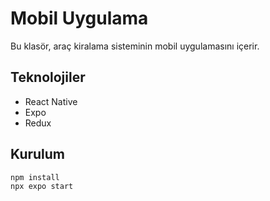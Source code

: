 # Mobil Uygulama

Bu klasör, araç kiralama sisteminin mobil uygulamasını içerir.

## Teknolojiler
- React Native
- Expo
- Redux

## Kurulum
```bash
npm install
npx expo start
``` 